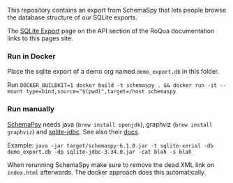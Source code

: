 This repository contains an export from SchemaSpy that lets people browse the database structure of our SQLite exports.

The [SQLite Export](https://docs.roqua.net/en/developer/rom/data_export/sql_export/#schema) page on the API section of the RoQua documentation links to this pages site. 


### Run in Docker
Place the sqlite export of a demo org named `demo_export.db` in this folder.

Run ```DOCKER_BUILDKIT=1 docker build -t schemaspy . && docker run -it --mount type=bind,source="$(pwd)",target=/host schemaspy```

### Run manually
[SchemaPsy](https://github.com/schemaspy/schemaspy/releases) needs java (`brew install openjdk`), graphviz (`brew install graphviz`) and [sqlite-jdbc](https://github.com/xerial/sqlite-jdbc). See also their [docs](https://schemaspy.readthedocs.io/en/latest/installation.html).

Example: `java -jar target/schemaspy-6.1.0.jar -t sqlite-xerial -db demo_export.db -dp sqlite-jdbc-3.34.0.jar -cat blah -s blah`

When rerunning SchemaSpy make sure to remove the dead XML link on `index.html` afterwards. The docker approach does this automatically. 
